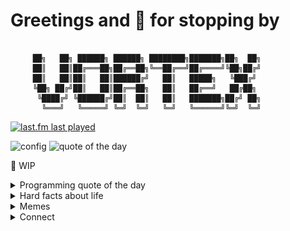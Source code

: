 # Greetings and 🙏 for stopping by

```json5

     ██╗   ██╗ ██████╗ ██████╗ ████████╗███████╗██╗  ██╗
     ██║   ██║██╔═══██╗██╔══██╗╚══██╔══╝██╔════╝╚██╗██╔╝
     ██║   ██║██║   ██║██████╔╝   ██║   █████╗   ╚███╔╝ 
     ╚██╗ ██╔╝██║   ██║██╔══██╗   ██║   ██╔══╝   ██╔██╗ 
      ╚████╔╝ ╚██████╔╝██║  ██║   ██║   ███████╗██╔╝ ██╗
       ╚═══╝   ╚═════╝ ╚═╝  ╚═╝   ╚═╝   ╚══════╝╚═╝  ╚═╝

```
[![last.fm last played](https://img.shields.io/endpoint?url=https://workers.vortex.name/lastfm/endpoint.json)](https://www.last.fm/user/zero-vortex)

![config](https://github.com/0-vortex/0-vortex/workflows/config/badge.svg)
 ![quote of the day](https://github.com/0-vortex/0-vortex/workflows/quote%20of%20the%20day/badge.svg)

🚧 WIP

<details>
    <summary>Programming quote of the day</summary>

<!--STARTS_HERE_QUOTE_README-->
<i>❝One of the first instances of a stored computer program was in 1801 when Joseph Marie Jacquard demonstrated a loom that wove fabrics based on hole-punched cards that were fed into the machine.❞</i>
<!--ENDS_HERE_QUOTE_README-->

</details>

<details>
  <summary>Hard facts about life</summary>

## Hijacked destinies

> 4e6f7420656e6c69676874656e65642c206a7573742062726f6b656e2e
>
> 48617070696e657373206973207265616c69747920776974686f7574206578706563746174696f6e2e
>
> 4275742074686572652773207374696c6c206e6f207265737420666f7220746865207769636b65642e

</details>

<details>
  <summary>Memes</summary>

## Methodology

![Resistance is futile](./static/don-t-argue-with-angry-ninjas.png?raw=true "Don't argue with angry ninjas")

## Vision

![Never stop dreaming](./static/never-stop-dreaming.jpg?raw=true "Never stop dreaming")

</details>

<details>
  <summary>Connect</summary>

## Social

- Linkedin: [tedvortex](https://www.linkedin.com/in/tedvortex)
- Twitter: [0_vortex](https://twitter.com/0_vortex)
- Psychology: [commander personality](https://www.16personalities.com/profiles/bdbc4d20d6087)

## Text me

- Email: [ted.vortex@gmail.com](mailto:ted.vortex@gmail.com?subject=Contact%20Request)
- Phone: [754-345-624](sms:+40754345624)

</details>
